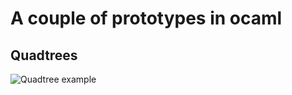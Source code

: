 # A couple of prototypes in ocaml

## Quadtrees
![Quadtree example](http://github.com/pveber/ocaml-examples/raw/master/quadtree.png "Quadtree example")


